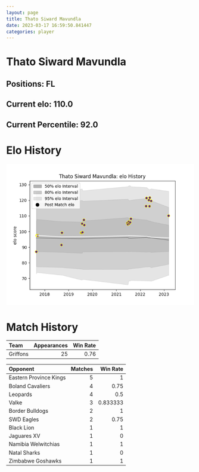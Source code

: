 ```yaml
---  
layout: page  
title: Thato Siward Mavundla  
date: 2023-03-17 16:59:50.841447  
categories: player  
---
```

# Thato Siward Mavundla

## Positions: FL

## Current elo: 110.0

## Current Percentile: 92.0

# Elo History


![elo history](history_ThatoSiwardMavundla.png)
# Match History


| Team     |   Appearances |   Win Rate |
|:---------|--------------:|-----------:|
| Griffons |            25 |       0.76 |

| Opponent               |   Matches |   Win Rate |
|:-----------------------|----------:|-----------:|
| Eastern Province Kings |         5 |   1        |
| Boland Cavaliers       |         4 |   0.75     |
| Leopards               |         4 |   0.5      |
| Valke                  |         3 |   0.833333 |
| Border Bulldogs        |         2 |   1        |
| SWD Eagles             |         2 |   0.75     |
| Black Lion             |         1 |   1        |
| Jaguares XV            |         1 |   0        |
| Namibia Welwitchias    |         1 |   1        |
| Natal Sharks           |         1 |   0        |
| Zimbabwe Goshawks      |         1 |   1        |